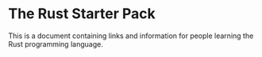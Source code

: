 # The Rust Starter Pack

This is a document containing links and information for people learning the Rust programming language.